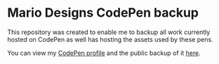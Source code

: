 # Mario Designs CodePen backup

This repository was created to enable me to backup all work currently hosted on CodePen as well has hosting the assets used by these pens.

You can view my [CodePen profile](https://codepen.io/MarioDesigns) and the public backup of it [here](https://mario-duarte-codepen.vercel.app/).